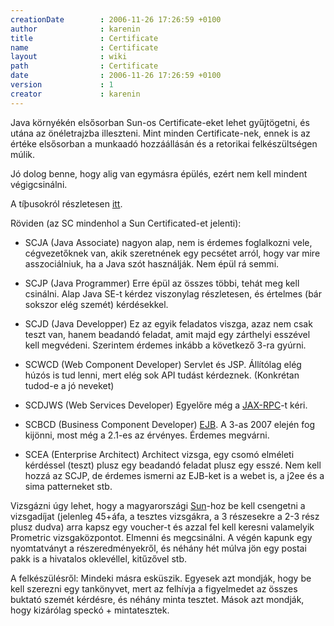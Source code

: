 ```yaml
---
creationDate        : 2006-11-26 17:26:59 +0100 
author              : karenin 
title               : Certificate 
name                : Certificate 
layout              : wiki 
path                : Certificate 
date                : 2006-11-26 17:26:59 +0100 
version             : 1 
creator             : karenin 
---
```

Java környékén elsősorban Sun-os Certificate-eket lehet gyűjtögetni, és utána az önéletrajzba illeszteni. Mint minden Certificate-nek, ennek is az értéke elsősorban a munkaadó hozzáállásán és a retorikai felkészültségen múlik.

Jó dolog benne, hogy alig van egymásra épülés, ezért nem kell mindent végigcsinálni.

A tíþusokról részletesen [itt](http://www.sun.com/training/certification/java/index.xml).

Röviden (az SC mindenhol a Sun Certificated-et jelenti):

*   SCJA (Java Associate) nagyon alap, nem is érdemes foglalkozni vele, cégvezetőknek van, akik szeretnének egy pecsétet arról, hogy var mire asszociálniuk, ha a Java szót használják. Nem épül rá semmi.
*   SCJP (Java Programmer)  Erre épül az összes többi, tehát meg kell csinálni. Alap Java SE-t kérdez viszonylag részletesen, és értelmes (bár sokszor elég szemét) kérdésekkel.


*   SCJD (Java Developper) Ez az egyik feladatos viszga, azaz nem csak teszt van, hanem beadandó feladat, amit majd egy zárthelyi esszével kell megvédeni. Szerintem érdemes inkább a következő 3-ra gyúrni.
 
*   SCWCD (Web Component Developer) Servlet és JSP. Állítólag elég húzós is tud lenni, mert elég sok API tudást kérdeznek. (Konkrétan tudod-e a jó neveket)
*   SCDJWS (Web Services Developer) Egyelőre még a [JAX-RPC](JAX-RPC.html)-t kéri.
*   SCBCD (Business Component Developer) [EJB](EJB.html). A 3-as 2007 elején fog kijönni, most még a 2.1-es az érvényes. Érdemes megvárni.

*   SCEA (Enterprise Architect) Architect vizsga, egy csomó elméleti kérdéssel (teszt) plusz egy beadandó feladat plusz egy esszé. Nem kell hozzá az SCJP, de érdemes ismerni az EJB-ket is a webet is, a j2ee és a sima patterneket stb.

Vizsgázni úgy lehet, hogy a magyarországi [Sun](Sun.html)-hoz be kell csengetni a vizsgadíjat (jelenleg 45+áfa, a tesztes vizsgákra, a 3 részesekre a 2-3 rész plusz dudva) arra kapsz egy voucher-t és azzal fel kell keresni valamelyik Prometric vizsgaközpontot. Elmenni és megcsinálni. A végén kapunk egy nyomtatványt a részeredményekről, és néhány hét múlva jön egy postai pakk is a hivatalos oklevéllel, kitűzővel stb.

A felkészülésről:
Mindeki másra esküszik. Egyesek azt mondják, hogy be kell szerezni egy tankönyvet, mert az felhívja a figyelmedet az összes buktató szemét kérdésre, és néhány minta tesztet.
Mások azt mondják, hogy kizárólag speckó + mintatesztek.
